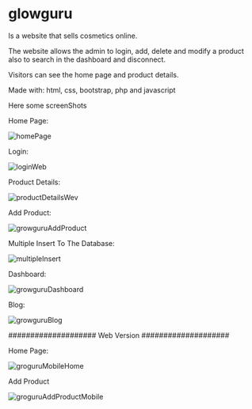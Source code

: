 # glowguru

Is a website that sells cosmetics online.

The website allows the admin to login, add, delete and modify a product also to search in the dashboard and disconnect.

Visitors can see the home page and product details.

Made with: html, css, bootstrap, php and javascript


Here some screenShots

Home Page:

![homePage](https://user-images.githubusercontent.com/112892620/213875516-42a75568-dc9f-41e9-9f0b-8b1576e73132.png)

Login:

![loginWeb](https://user-images.githubusercontent.com/112892620/213875707-4a09e2cb-15d8-4718-97b8-0f72f4e7a3e5.png)


Product Details:

![productDetailsWev](https://user-images.githubusercontent.com/112892620/213875812-9a2e3f9a-c980-4317-86be-1e7161b75bb1.png)

Add Product:

![growguruAddProduct](https://user-images.githubusercontent.com/112892620/213887283-a559229c-8438-480b-9847-27056ca7c551.png)


Multiple Insert To The Database:


![multipleInsert](https://user-images.githubusercontent.com/112892620/213887343-1a9be157-4840-46cd-b4ee-1b2bef19a666.png)


Dashboard:

![growguruDashboard](https://user-images.githubusercontent.com/112892620/213888067-d0d79e22-d079-456f-adca-82624ddd1bd0.png)

Blog:

![growguruBlog](https://user-images.githubusercontent.com/112892620/213888152-fe4d5cf8-058f-4c73-ac40-e59850f4a87f.png)



#################### Web Version ####################

Home Page:

![groguruMobileHome](https://user-images.githubusercontent.com/112892620/213888626-20250ae6-0e7b-4b85-b9fa-c4f428514d8d.png)


Add Product

![groguruAddProductMobile](https://user-images.githubusercontent.com/112892620/213889317-1f00e728-54b2-4887-9b7c-7ee8d0ebdbf2.png)
